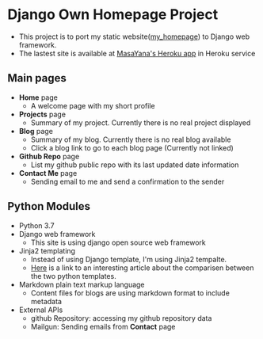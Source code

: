 # Django Own Homepage Project

- This project is to port my static website([my_homepage](https://github.com/ishinan/my_homepage)) to Django web framework.
- The lastest site is available at [MasaYana's Heroku app](http://masayana.herokuapp.com) in Heroku service

## Main pages

- **Home** page
  - A welcome page with my short profile
- **Projects** page
  - Summary of my project. Currently there is no real project displayed
- **Blog** page
  - Summary of my blog. Currently there  is no real blog available
  - Click a blog link to go to each blog page (Currently not linked)
- **Github Repo** page
  - List my github public repo with its last updated date information
- **Contact Me** page
  - Sending email to me and send a confirmation to the sender

## Python Modules  

- Python 3.7
- Django web framework
  - This site is using django open source web framework
- Jinja2 templating
  - Instead of using Django template, I'm using Jinja2 tempalte.
  - [Here](https://www.dyspatch.io/blog/python-templating-performance-showdown-django-vs-jinja/) is a link to an interesting article about the comparisen between the two python templates.
- Markdown plain text markup language
  - Content files for blogs are using markdown format to include metadata
- External APIs
  - github Repository: accessing my github repository data
  - Mailgun: Sending emails from **Contact** page
